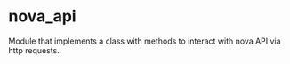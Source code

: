 # nova_api
Module that implements a class with methods to interact with nova API via http requests.
